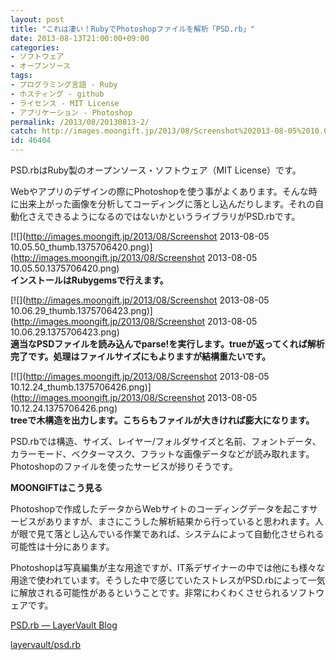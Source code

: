 ```yaml
---
layout: post
title: "これは凄い！RubyでPhotoshopファイルを解析「PSD.rb」"
date: 2013-08-13T21:00:00+09:00
categories:
- ソフトウェア
- オープンソース
tags: 
- プログラミング言語 - Ruby
- ホスティング - github
- ライセンス - MIT License
- アプリケーション - Photoshop
permalink: /2013/08/20130813-2/
catch: http://images.moongift.jp/2013/08/Screenshot%202013-08-05%2010.06.29_thumb.1375706423.png
id: 46404
---
```

PSD.rbはRuby製のオープンソース・ソフトウェア（MIT License）です。

  
  

Webやアプリのデザインの際にPhotoshopを使う事がよくあります。そんな時に出来上がった画像を分析してコーディングに落とし込んだりします。それの自動化さえできるようになるのではないかというライブラリがPSD.rbです。

  

[![](http://images.moongift.jp/2013/08/Screenshot 2013-08-05 10.05.50_thumb.1375706420.png)](http://images.moongift.jp/2013/08/Screenshot 2013-08-05 10.05.50.1375706420.png)  
**インストールはRubygemsで行えます。**

  

[![](http://images.moongift.jp/2013/08/Screenshot 2013-08-05 10.06.29_thumb.1375706423.png)](http://images.moongift.jp/2013/08/Screenshot 2013-08-05 10.06.29.1375706423.png)  
**適当なPSDファイルを読み込んでparse!を実行します。trueが返ってくれば解析完了です。処理はファイルサイズにもよりますが結構重たいです。**

  

[![](http://images.moongift.jp/2013/08/Screenshot 2013-08-05 10.12.24_thumb.1375706426.png)](http://images.moongift.jp/2013/08/Screenshot 2013-08-05 10.12.24.1375706426.png)  
**treeで木構造を出力します。こちらもファイルが大きければ膨大になります。**

  

PSD.rbでは構造、サイズ、レイヤー/フォルダサイズと名前、フォントデータ、カラーモード、ベクターマスク、フラットな画像データなどが読み取れます。Photoshopのファイルを使ったサービスが捗りそうです。

  
  
  

**MOONGIFTはこう見る**

  

Photoshopで作成したデータからWebサイトのコーディングデータを起こすサービスがありますが、まさにこうした解析結果から行っていると思われます。人が眼で見て落とし込んでいる作業であれば、システムによって自動化させられる可能性は十分にあります。

  

Photoshopは写真編集が主な用途ですが、IT系デザイナーの中では他にも様々な用途で使われています。そうした中で感じていたストレスがPSD.rbによって一気に解放される可能性があるということです。非常にわくわくさせられるソフトウェアです。

  

[PSD.rb — LayerVault Blog](http://layervault.tumblr.com/post/56891876898/psd-rb)

  
  

[layervault/psd.rb](https://github.com/layervault/psd.rb)

